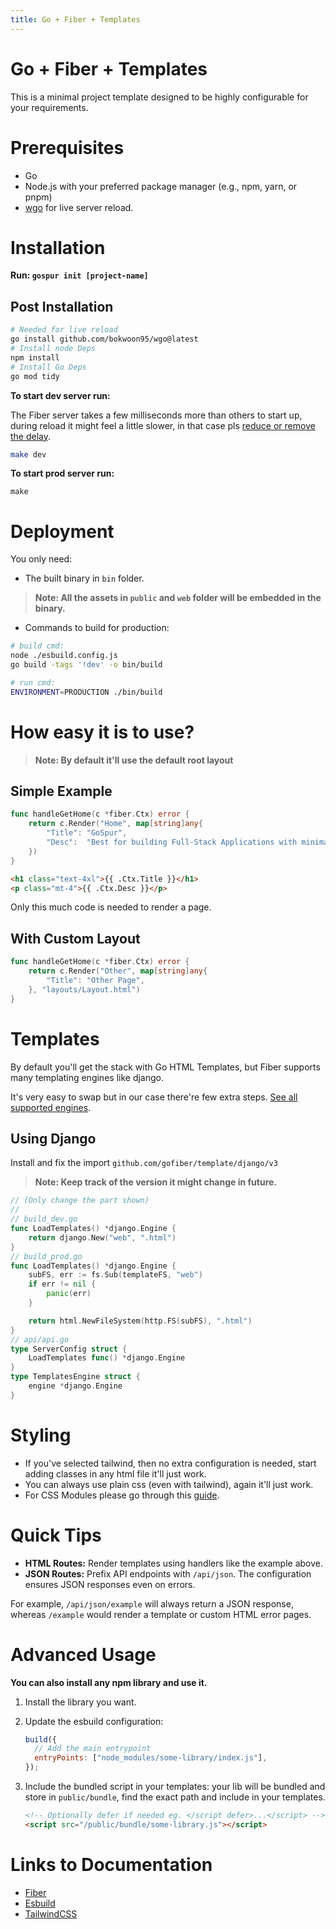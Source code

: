 ```yaml
---
title: Go + Fiber + Templates
---
```


# Go + Fiber + Templates

This is a minimal project template designed to be highly configurable for your requirements.

# Prerequisites

- Go
- Node.js with your preferred package manager (e.g., npm, yarn, or pnpm)
- [wgo](https://github.com/bokwoon95/wgo) for live server reload.

# Installation

**Run: `gospur init [project-name]`**

## Post Installation

```sh
# Needed for live reload
go install github.com/bokwoon95/wgo@latest
# Install node Deps
npm install
# Install Go Deps
go mod tidy
```

**To start dev server run:**

The Fiber server takes a few milliseconds more than others to start up, during reload it might feel a little slower, in that case pls [reduce or remove the delay](/docs/development-usage.md#if-auto-browser-reload-feels-slow).

```sh
make dev
```

**To start prod server run:**

```
make
```

# Deployment

You only need:

- The built binary in `bin` folder.

> **Note: All the assets in `public` and `web` folder will be embedded in the binary.**

- Commands to build for production:
```sh
# build cmd:
node ./esbuild.config.js
go build -tags '!dev' -o bin/build

# run cmd: 
ENVIRONMENT=PRODUCTION ./bin/build
```

# How easy it is to use?

> **Note: By default it'll use the default root layout**

## Simple Example
```go
func handleGetHome(c *fiber.Ctx) error {
	return c.Render("Home", map[string]any{
		"Title": "GoSpur",
		"Desc":  "Best for building Full-Stack Applications with minimal JavaScript",
	})
}
```
```html
<h1 class="text-4xl">{{ .Ctx.Title }}</h1>
<p class="mt-4">{{ .Ctx.Desc }}</p>
```
Only this much code is needed to render a page.

## With Custom Layout
```go
func handleGetHome(c *fiber.Ctx) error {
	return c.Render("Other", map[string]any{
		"Title": "Other Page",
	}, "layouts/Layout.html")
}
```

# Templates

By default you'll get the stack with Go HTML Templates, but Fiber supports many templating engines like django.

It's very easy to swap but in our case there're few extra steps.
[See all supported engines](https://docs.gofiber.io/guide/templates#supported-engines).

## Using Django

Install and fix the import `github.com/gofiber/template/django/v3`
> **Note: Keep track of the version it might change in future.**

```go
// (Only change the part shown)
//
// build_dev.go
func LoadTemplates() *django.Engine {
	return django.New("web", ".html")
}
// build_prod.go
func LoadTemplates() *django.Engine {
	subFS, err := fs.Sub(templateFS, "web")
	if err != nil {
		panic(err)
	}

	return html.NewFileSystem(http.FS(subFS), ".html")
}
// api/api.go
type ServerConfig struct {
	LoadTemplates func() *django.Engine
}
type TemplatesEngine struct {
	engine *django.Engine
}
```

# Styling

- If you've selected tailwind, then no extra configuration is needed, start adding classes in any html file it'll just work.
- You can always use plain css (even with tailwind), again it'll just work.
- For CSS Modules please go through this [guide](https://github.com/ttempaa/esbuild-plugin-tailwindcss?tab=readme-ov-file#css-modules).

# Quick Tips

- **HTML Routes:** Render templates using handlers like the example above.
- **JSON Routes:** Prefix API endpoints with `/api/json`. The configuration ensures JSON responses even on errors.

For example, `/api/json/example` will always return a JSON response, whereas `/example` would render a template or custom HTML error pages.

# Advanced Usage

**You can also install any npm library and use it.**

1.  Install the library you want.
2.  Update the esbuild configuration:

    ```js
    build({
      // Add the main entrypoint
      entryPoints: ["node_modules/some-library/index.js"],
    });
    ```

3.  Include the bundled script in your templates:
    your lib will be bundled and store in `public/bundle`, find the exact path and include in your templates.

    ```html
    <!-- Optionally defer if needed eg. </script defer>...</script> -->
    <script src="/public/bundle/some-library.js"></script>
    ```

# Links to Documentation

- [Fiber](https://docs.gofiber.io)
- [Esbuild](https://esbuild.github.io)
- [TailwindCSS](https://tailwindcss.com)